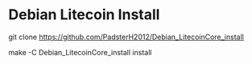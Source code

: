 # Debian Litecoin Install

git clone https://github.com/PadsterH2012/Debian_LitecoinCore_install

make -C Debian_LitecoinCore_install install
